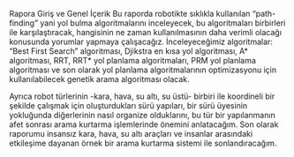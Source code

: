 Rapora Giriş ve Genel İçerik
Bu raporda robotikte sıklıkla kullanılan “path-finding” yani yol bulma algoritmalarını inceleyecek, bu algoritmaları birbirleri ile karşılaştıracak, hangisinin ne zaman  kullanılmasının daha verimli olacağı konusunda yorumlar yapmaya çalışacağız. İnceleyeceğimiz algoritmalar: “Best First Search” algoritması, Djikstra en kısa yol algoritması, A* algoritması, RRT, RRT* yol planlama algoritmaları, PRM yol planlama algoritması ve son olarak yol planlama algoritmalarının optimizasyonu için kullanılabilecek genetik arama algoritması olacak.

Ayrıca robot türlerinin -kara, hava, su altı, su üstü- birbiri ile koordineli bir şekilde çalışmak için oluşturdukları sürü yapıları, bir sürü üyesinin yokluğunda diğerlerinin nasıl organize olduklarını, bu tür bir yapılanmanın afet sonrası arama kurtarma işlemlerinde önemini anlatacağım. Son olarak raporumu insansız kara, hava, su altı araçları ve insanlar arasındaki etkileşime dayanan örnek bir arama kurtarma sistemi ile sonlandıracağım.

